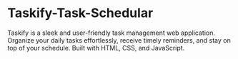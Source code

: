 # Taskify-Task-Schedular
Taskify is a sleek and user-friendly task management web application. Organize your daily tasks effortlessly, receive timely reminders, and stay on top of your schedule. Built with HTML, CSS, and JavaScript.
